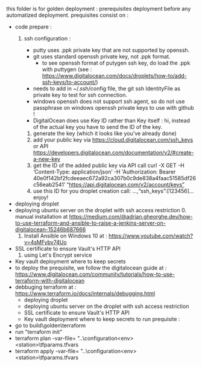 this folder is for golden deployment : prerequisites deployment before any automatized deployment.
prequisites consist on : 
- code prepare :
    1. ssh configuration :
        - putty uses .ppk private key that are not supported by openssh.
        - git uses standard openssh private key, not .ppk format. 
            - to see openssh format of putygen ssh key, do load the .ppk with puttygen (see : https://www.digitalocean.com/docs/droplets/how-to/add-ssh-keys/to-account/)
        - needs to add in ~/.ssh/config file, the git ssh IdentityFile as private key to test for ssh connection.
        - windows openssh does not support ssh agent, so do not use passphrase on windows openssh private keys to use with github !
        - DigitalOcean does use Key ID rather than Key itself :
        hi, instead of the actual key you have to send the ID of the key.

        1. generate the key (which it looks like you’ve already done)
        2. add your public key via https://cloud.digitalocean.com/ssh_keys or API https://developers.digitalocean.com/documentation/v2/#create-a-new-key
        3. get the ID of the added public key via API call curl -X GET -H ‘Content-Type: application/json’ -H 'Authorization: Bearer 40e0f142bf2fcdeeaec672a92ca307b0c9de838a4faac51585df26c56eab2541’ “https://api.digitalocean.com/v2/account/keys”
        4. use this ID for you droplet creation call: …,“ssh_keys”:[123456]… enjoy!
- deploying droplet
- deploying ubuntu server on the droplet with ssh access restriction
    0. manual installation at https://medium.com/@adrian.gheorghe.dev/how-to-use-terraform-and-ansible-to-raise-a-jenkins-server-on-digitalocean-15246b687666 
    1. Install Ansible on Windows 10 at : https://www.youtube.com/watch?v=4sMFybv74Uo
- SSL certificate to ensure Vault's HTTP API
    1. using Let's Encrypt service
- Key vault deployment where to keep secrets
- to deploy the prequisite, we follow the digitalocean guide at : https://www.digitalocean.com/community/tutorials/how-to-use-terraform-with-digitalocean
- debbuging terraform at : https://www.terraform.io/docs/internals/debugging.html
    - deploying droplet
    - deploying ubuntu server on the droplet with ssh access restriction
    - SSL certificate to ensure Vault's HTTP API
    - Key vault deployment where to keep secrets
to run prequisite :
- go to build\golden\terraform
- run "terraform init"
- terraform plan -var-file= "..\configuration\<env>\<station>\tfparams.tfvars
- terraform apply -var-file= "..\configuration\<env>\<station>\tfparams.tfvars

